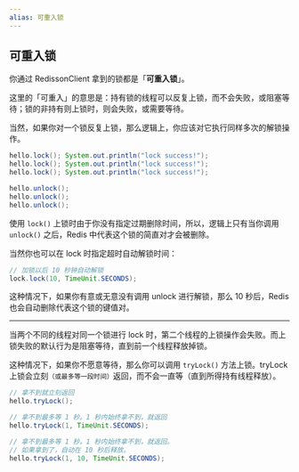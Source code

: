 ```yaml
---
alias: 可重入锁
---
```


## 可重入锁

你通过 RedissonClient 拿到的锁都是「**可重入锁**」。

这里的「可重入」的意思是：持有锁的线程可以反复上锁，而不会失败，或阻塞等待；锁的非持有则上锁时，则会失败，或需要等待。

当然，如果你对一个锁反复上锁，那么逻辑上，你应该对它执行同样多次的解锁操作。

```java
hello.lock(); System.out.println("lock success!");
hello.lock(); System.out.println("lock success!");
hello.lock(); System.out.println("lock success!");

hello.unlock();
hello.unlock();
hello.unlock();
```

使用 `lock()` 上锁时由于你没有指定过期删除时间，所以，逻辑上只有当你调用 `unlock()` 之后，Redis 中代表这个锁的简直对才会被删除。

当然你也可以在 lock 时指定超时自动解锁时间：

```java
// 加锁以后 10 秒钟自动解锁
lock.lock(10, TimeUnit.SECONDS);
```

这种情况下，如果你有意或无意没有调用 unlock 进行解锁，那么 10 秒后，Redis 也会自动删除代表这个锁的键值对。


---


当两个不同的线程对同一个锁进行 lock 时，第二个线程的上锁操作会失败。而上锁失败的默认行为是阻塞等待，直到前一个线程释放掉锁。

这种情况下，如果你不愿意等待，那么你可以调用 `tryLock()` 方法上锁。tryLock 上锁会立刻<small>（或最多等一段时间）</small>返回，而不会一直等（直到所得持有线程释放）。

```java
// 拿不到就立刻返回
hello.tryLock();

// 拿不到最多等 1 秒。1 秒内始终拿不到，就返回
hello.tryLock(1, TimeUnit.SECONDS);

// 拿不到最多等 1 秒。1 秒内始终拿不到，就返回。
// 如果拿到了，自动在 10 秒后释放。
hello.tryLock(1, 10, TimeUnit.SECONDS);
```
